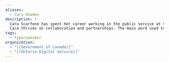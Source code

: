 ```yaml
---
aliases:
  - Cara Dowden
description: |-
  Cara Scarfone has spent her career working in the public service at the provincial and federal levels. A cheerleader for all things open government, she values the opportunity to engage with the public to find out what matters most to them.
  Cara thrives on collaboration and partnerships. The main word used to describe her is “enthusiastic” and she brings this enthusiasm to her work in open data and open government. Past files involve AI and the Open Government Partnership action plan, user research, and open data. She lives in Toronto with her many plants and enjoys old books and confetti cannons, but not at the same time.
tags:
  - type/speaker
organization:
  - "[[Government of Canada]]"
  - "[[Ontario Digital Service]]"
---
```

